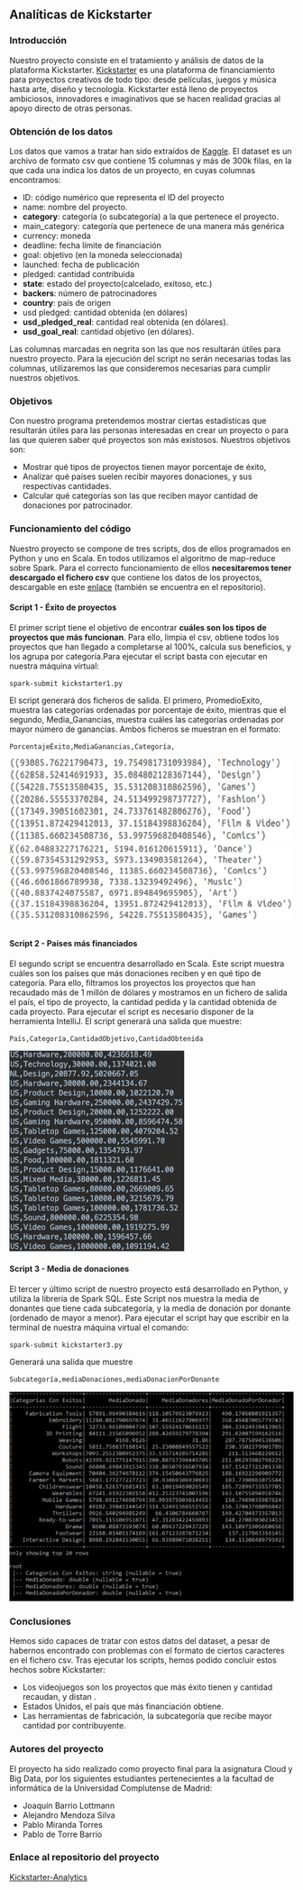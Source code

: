 ## Analíticas de Kickstarter 

### Introducción
Nuestro proyecto consiste en el tratamiento y análisis de datos de la plataforma Kickstarter. [Kickstarter](https://www.kickstarter.com/?lang=es) es una plataforma de financiamiento para proyectos creativos de todo tipo: desde películas, juegos y música hasta arte, diseño y tecnología. Kickstarter está lleno de proyectos ambiciosos, innovadores e imaginativos que se hacen realidad gracias al apoyo directo de otras personas. 

### Obtención de los datos
Los datos que vamos a tratar han sido extraídos de [Kaggle](https://www.kaggle.com/kemical/kickstarter-projects#ks-projects-201801.csv). El dataset es un archivo de formato csv que contiene 15 columnas y más de 300k filas, en la que cada una indica los datos de un proyecto, en cuyas columnas encontramos: 
- ID: código numérico que representa el ID del proyecto
- name: nombre del proyecto.
- **category**: categoría (o subcategoría) a la que pertenece el proyecto.
- main_category: categoría que pertenece de una manera más genérica
- currency: moneda
- deadline: fecha límite de financiación
- goal: objetivo (en la moneda seleccionada)
- launched: fecha de publicación
- pledged: cantidad contribuida
- **state**: estado del proyecto(calcelado, exitoso, etc.)
- **backers**: número de patrocinadores
- **country**: país de origen
- usd pledged: cantidad obtenida (en dólares)
- **usd_pledged_real**: cantidad real obtenida (en dólares).
- **usd_goal_real**: cantidad objetivo (en dólares). 

Las columnas marcadas en negrita son las que nos resultarán útiles para nuestro proyecto. Para la ejecución del script no serán necesarias todas las columnas, utilizaremos las que consideremos necesarias para cumplir nuestros objetivos.

### Objetivos
Con nuestro programa pretendemos mostrar ciertas estadísticas que resultarán útiles para las personas interesadas en crear un proyecto o para las que quieren saber qué proyectos son más existosos. Nuestros objetivos son:
- Mostrar qué tipos de proyectos tienen mayor porcentaje de éxito,
- Analizar qué países suelen recibir mayores donaciones, y sus respectivas cantidades.
- Calcular qué categorías son las que reciben mayor cantidad de donaciones por patrocinador.

### Funcionamiento del código
Nuestro proyecto se compone de tres scripts, dos de ellos programados en Python y uno en Scala. En todos utilizamos el algoritmo de map-reduce sobre Spark. Para el correcto funcionamiento de ellos **necesitaremos tener descargado el fichero csv** que contiene los datos de los proyectos, descargable en este [enlace](https://www.kaggle.com/kemical/kickstarter-projects#ks-projects-201801.csv) (también se encuentra en el repositorio).

#### Script 1 - Éxito de proyectos
El primer script tiene el objetivo de encontrar **cuáles son los tipos de proyectos que más funcionan**. Para ello, limpia el csv, obtiene todos los proyectos que han llegado a completarse al 100%, calcula sus beneficios, y los agrupa por categoría.Para ejecutar el script basta con ejecutar en nuestra máquina virtual:
```
spark-submit kickstarter1.py
```
El script generará dos ficheros de salida. El primero, PromedioExito, muestra las categorías ordenadas por porcentaje de éxito, 
mientras que el segundo, Media_Ganancias, muestra cuáles las categorías ordenadas por mayor número de ganancias. Ambos ficheros se muestran en el formato:
```
PorcentajeÉxito,MediaGanancias,Categoría,

```
![](https://github.com/pablo-mirtor/Kickstarter-Analytics/blob/master/resources/script11pic.PNG)
![](https://github.com/pablo-mirtor/Kickstarter-Analytics/blob/master/resources/script12pic.PNG)

#### Script 2 - Países más financiados
El segundo script se encuentra desarrollado en Scala. Este script muestra cuáles son los países que más donaciones reciben y en qué tipo de categoría. Para ello, filtramos los proyectos los proyectos que han recaudado más de 1 millón de dólares y mostramos en un fichero de salida el país, el tipo de proyecto, la cantidad pedida y la cantidad obtenida de cada proyecto. Para ejecutar el script es necesario disponer de la herramienta IntelliJ. El script generará una salida que muestre:
```
País,Categoría,CantidadObjetivo,CantidadObtenida
```
![](https://github.com/pablo-mirtor/Kickstarter-Analytics/blob/master/resources/script2pic.PNG)

#### Script 3 - Media de donaciones
El tercer y último script de nuestro proyecto está desarrollado en Python, y utiliza la librería de Spark SQL. Este Script nos muestra la media de donantes que tiene cada subcategoría, y la media de donación por donante (ordenado de mayor a menor). Para ejecutar el script hay que escribir en la terminal de nuestra máquina virtual el comando:
```
spark-submit kickstarter3.py
```
Generará una salida que muestre
```
Subcategoría,mediaDonaciones,mediaDonacionPorDonante
```
![useful image](https://github.com/pablo-mirtor/Kickstarter-Analytics/blob/master/resources/script3pic.PNG)

### Conclusiones
Hemos sido capaces de tratar con estos datos del dataset, a pesar de habernos encontrado con problemas con el formato de ciertos caracteres en el fichero csv. Tras ejecutar los scripts, hemos podido concluir estos hechos sobre Kickstarter:
- Los videojuegos son los proyectos que más éxito tienen y cantidad recaudan, y distan .
- Estados Unidos, el país que más financiación obtiene.
- Las herramientas de fabricación, la subcategoría que recibe mayor cantidad por contribuyente.


### Autores del proyecto
El proyecto ha sido realizado como proyecto final para la asignatura Cloud y Big Data, por los siguientes estudiantes pertenecientes a la facultad de informática de la Universidad Complutense de Madrid: 
- Joaquín Barrio Lottmann
- Alejandro Mendoza Silva
- Pablo Miranda Torres
- Pablo de Torre Barrio

### Enlace al repositorio del proyecto
[Kickstarter-Analytics](https://github.com/PabloDeTorre/StartupsAnatlytics)
